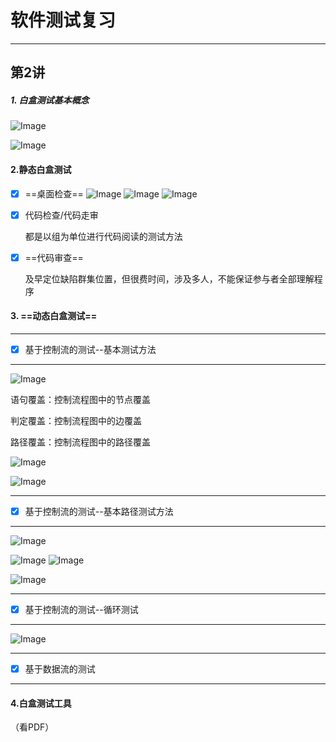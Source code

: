 # 软件测试复习
---
## 第2讲
##### 1. 白盒测试基本概念
 ![Image](https://raw.githubusercontent.com/ZhangSheng1101/MarkDown_ImageUrl/master/Resource/0004.png)
 
  ![Image](https://raw.githubusercontent.com/ZhangSheng1101/MarkDown_ImageUrl/master/Resource/0005.png)
#### 2.静态白盒测试
- [x]  ==桌面检查==
 ![Image](https://raw.githubusercontent.com/ZhangSheng1101/MarkDown_ImageUrl/master/Resource/0006.png)
 ![Image](https://raw.githubusercontent.com/ZhangSheng1101/MarkDown_ImageUrl/master/Resource/0007.png)
 ![Image](https://raw.githubusercontent.com/ZhangSheng1101/MarkDown_ImageUrl/master/Resource/0008.png)
- [x] 代码检查/代码走审

  都是以组为单位进行代码阅读的测试方法
- [x] ==代码审查==
   
  及早定位缺陷群集位置，但很费时间，涉及多人，不能保证参与者全部理解程序

#### 3. ==动态白盒测试==
---
- [x] 基于控制流的测试--基本测试方法
---

 ![Image](https://raw.githubusercontent.com/ZhangSheng1101/MarkDown_ImageUrl/master/Resource/0009.png)

  语句覆盖：控制流程图中的节点覆盖
  
  判定覆盖：控制流程图中的边覆盖
  
  路径覆盖：控制流程图中的路径覆盖
  
   ![Image](https://raw.githubusercontent.com/ZhangSheng1101/MarkDown_ImageUrl/master/Resource/0010.png)
   
![Image](https://raw.githubusercontent.com/ZhangSheng1101/MarkDown_ImageUrl/master/Resource/0011.png)

---
- [x] 基于控制流的测试--基本路径测试方法
---
   ![Image](https://raw.githubusercontent.com/ZhangSheng1101/MarkDown_ImageUrl/master/Resource/0012.png)

   ![Image](https://raw.githubusercontent.com/ZhangSheng1101/MarkDown_ImageUrl/master/Resource/0013.png)
![Image](https://raw.githubusercontent.com/ZhangSheng1101/MarkDown_ImageUrl/master/Resource/0014.png)

   ![Image](https://raw.githubusercontent.com/ZhangSheng1101/MarkDown_ImageUrl/master/Resource/0015.png)
   
---
   
 - [x] 基于控制流的测试--循环测试
--- 
   ![Image](https://raw.githubusercontent.com/ZhangSheng1101/MarkDown_ImageUrl/master/Resource/0016.png)

---
   
 - [x] 基于数据流的测试
--- 

#### 4.白盒测试工具
（看PDF）